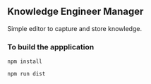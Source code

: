 ## Knowledge Engineer Manager

Simple editor to capture and store knowledge.

### To build the appplication
 
`npm install`

`npm run dist`
